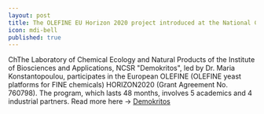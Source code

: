 ```yaml
---
layout: post
title: The OLEFINE EU Horizon 2020 project introduced at the National Center for Scientific Research "Demokritos" 
icon: mdi-bell
published: true
---
```


ChThe Laboratory of Chemical Ecology and Natural Products of the Institute of Biosciences and Applications, NCSR "Demokritos", led by Dr. Maria Konstantopoulou, participates in the European OLEFINE (OLEFINE yeast platforms for FINE chemicals) HORIZON2020 (Grant Agreement No. 760798). The program, which lasts 48 months, involves 5 academics and 4 industrial partners. Read more here -> 
[Demokritos](http://bio.demokritos.gr/en/announcements/174-olefine) 
